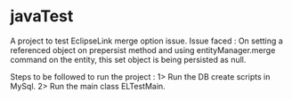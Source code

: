 # javaTest
A project to test EclipseLink merge option issue.
Issue faced : On setting a referenced object on prepersist method and using entityManager.merge command on the entity, this set object is being persisted as null.

Steps to be followed to run the project :
1> Run the DB create scripts in MySql.
2> Run the main class ELTestMain.
